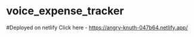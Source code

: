 # voice_expense_tracker

#Deployed on netlify 
Click here - https://angry-knuth-047b64.netlify.app/
